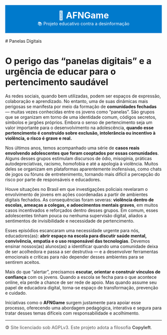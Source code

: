 <div style="text-align: center; padding: 1rem; background-color: #007ACC; color: white;">
<h1 style="margin: 0;">🧠 AFNGame</h1>
<p style="margin: 0;">📚 Projeto educativo contra a desinformação</p>
</div>
<br />
# Panelas Digitais

# O perigo das “panelas digitais” e a urgência de educar para o pertencimento saudável

As redes sociais, quando bem utilizadas, podem ser espaços de expressão, colaboração e aprendizado. No entanto, uma de suas dinâmicas mais perigosas se manifesta por meio da formação de **comunidades fechadas** — muitas vezes conhecidas entre os jovens como “panelas”. São grupos que se organizam em torno de uma identidade comum, códigos secretos, símbolos e jargões próprios. Embora o senso de pertencimento seja um valor importante para o desenvolvimento na adolescência, **quando esse pertencimento é construído sobre exclusão, intolerância ou incentivo à violência, o risco é grave e real.**

Nos últimos anos, temos acompanhado uma série de **casos reais envolvendo adolescentes que foram cooptados por essas comunidades**. Alguns desses grupos estimulam discursos de ódio, misoginia, práticas autodepreciativas, racismo, homofobia e até a apologia à violência. Muitos deles se organizam em plataformas aparentemente inofensivas, como chats de jogos ou fóruns de entretenimento, tornando mais difícil a percepção do risco por parte de responsáveis e educadores.

Houve situações no Brasil em que investigações policiais revelaram o envolvimento de jovens em ações coordenadas a partir de ambientes digitais fechados. As consequências foram severas: **violência dentro de escolas, ameaças a colegas, e adoecimentos mentais graves**, em muitos casos incentivados e reforçados dentro desses grupos. Em comum, esses adolescentes tinham pouca ou nenhuma supervisão digital, aliados a sentimentos de invisibilidade e necessidade de pertencimento.

Esses episódios escancaram uma necessidade urgente para nós, educadores(as): **abrir espaço na escola para discutir saúde mental, convivência, empatia e o uso responsável das tecnologias**. Devemos ensinar nossos(as) alunos(as) a identificar quando uma comunidade deixa de ser acolhedora e passa a ser destrutiva — e a desenvolver ferramentas emocionais e críticas para não depender desses ambientes para se sentirem aceitos.

Mais do que “alertar”, precisamos **escutar, orientar e construir vínculos de confiança** com os jovens. Quando a escola se fecha para o que acontece online, ela perde a chance de ser rede de apoio. Mas quando assume seu papel de educadora digital, torna-se espaço de transformação, prevenção e cuidado.

Iniciativas como o **AFNGame** surgem justamente para apoiar esse processo, oferecendo uma abordagem pedagógica, interativa e segura para tratar desses temas difíceis com responsabilidade e acolhimento.
<br />
<hr />
<footer style="font-size: 0.9rem; color: #555;">
<div style="text-align: left;">🄯 Site licenciado sob AGPLv3. Este projeto adota a filosofia <strong>Copyleft</strong>.</div>
</footer>
